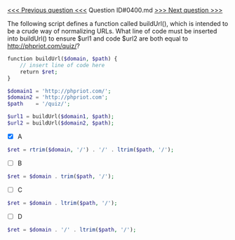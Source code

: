 [<<< Previous question <<<](0399.md)  Question ID#0400.md  [>>> Next question >>>](0401.md) 

The following script defines a function called buildUrl(), which is intended to be a crude way of normalizing URLs. What line of code must be inserted into buildUrl() to ensure $url1 and code $url2 are both equal to http://phpriot.com/quiz/?


```php
function buildUrl($domain, $path) {
    // insert line of code here
    return $ret;
}

$domain1 = 'http://phpriot.com/';
$domain2 = 'http://phpriot.com';
$path    = '/quiz/';

$url1 = buildUrl($domain1, $path);
$url2 = buildUrl($domain2, $path);
```

- [x] A
```php
$ret = rtrim($domain, '/') . '/' . ltrim($path, '/');
```

- [ ] B
```php
$ret = $domain . trim($path, '/');
```

- [ ] C
```php
$ret = $domain . ltrim($path, '/');
```

- [ ] D
```php
$ret = $domain . '/' . ltrim($path, '/');
```

